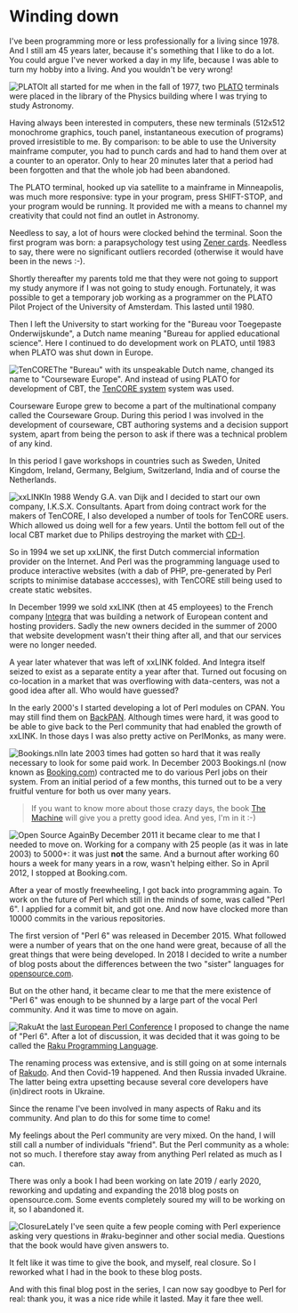 # Winding down
I've been programming more or less professionally for a living since 1978.  And I still am 45 years later, because it's something that I like to do a lot.  You could argue I've never worked a day in my life, because I was able to turn my hobby into a living.  And you wouldn't be very wrong!

![PLATO](https://dev-to-uploads.s3.amazonaws.com/uploads/articles/8ghl1w7do45dhtjhttct.png)It all started for me when in the fall of 1977, two [PLATO](https://en.wikipedia.org/wiki/PLATO_(computer_system)) terminals were placed in the library of the Physics building where I was trying to study Astronomy.

Having always been interested in computers, these new terminals (512x512 monochrome graphics, touch panel, instantaneous execution of programs) proved irresistible to me. By comparison: to be able to use the University mainframe computer, you had to punch cards and had to hand them over at a counter to an operator. Only to hear 20 minutes later that a period had been forgotten and that the whole job had been abandoned.

The PLATO terminal, hooked up via satellite to a mainframe in Minneapolis, was much more responsive: type in your program, press SHIFT-STOP, and your program would be running. It provided me with a means to channel my creativity that could not find an outlet in Astronomy.

Needless to say, a lot of hours were clocked behind the terminal. Soon the first program was born: a parapsychology test using [Zener cards](https://en.wikipedia.org/wiki/Zener_cards).  Needless to say, there were no significant outliers recorded (otherwise it would have been in the news :-).

Shortly thereafter my parents told me that they were not going to support my study anymore if I was not going to study enough.  Fortunately, it was possible to get a temporary job working as a programmer on the PLATO Pilot Project of the University of Amsterdam. This lasted until 1980.

Then I left the University to start working for the "Bureau voor Toegepaste Onderwijskunde", a Dutch name meaning "Bureau for applied educational science". Here I continued to do development work on PLATO, until 1983 when PLATO was shut down in Europe.

![TenCORE](https://dev-to-uploads.s3.amazonaws.com/uploads/articles/m8gddidfq6qmvahstqxn.png)The "Bureau" with its unspeakable Dutch name, changed its name to "Courseware Europe". And instead of using PLATO for development of CBT, the [TenCORE system](https://web.archive.org/web/20060101003350/http://www.tencore.com/) system was used.

Courseware Europe grew to become a part of the multinational company called the Courseware Group. During this period I was involved in the development of courseware, CBT authoring systems and a decision support system, apart from being the person to ask if there was a technical problem of any kind.

In this period I gave workshops in countries such as Sweden, United Kingdom, Ireland, Germany, Belgium, Switzerland, India and of course the Netherlands.

![xxLINK](https://dev-to-uploads.s3.amazonaws.com/uploads/articles/prypy650rofi8igukrrs.png)In 1988 Wendy G.A. van Dijk and I decided to start our own company, I.K.S.X. Consultants.  Apart from doing contract work for the makers of TenCORE, I also developed a number of tools for TenCORE users.  Which allowed us doing well for a few years.  Until the bottom fell out of the local CBT market due to Philips destroying the market with [CD-I](https://en.wikipedia.org/wiki/CD-i).

So in 1994 we set up xxLINK, the first Dutch commercial information provider on the Internet.  And Perl was the programming language used to produce interactive websites (with a dab of PHP, pre-generated by Perl scripts to minimise database acccesses), with TenCORE still being used to create static websites.

In December 1999 we sold xxLINK (then at 45 employees) to the French company [Integra](https://www.linkedin.com/company/integra-sa/about/) that was building a network of European content and hosting providers.  Sadly the new owners decided in the summer of 2000 that website development wasn't their thing after all, and that our services were no longer needed.

A year later whatever that was left of xxLINK folded.  And Integra itself seized to exist as a separate entity a year after that.  Turned out focusing on co-location in a market that was overflowing with data-centers, was not a good idea after all.  Who would have guessed?

In the early 2000's I started developing a lot of Perl modules on CPAN.  You may still find them on [BackPAN](http://cpan.metacpan.org/authors/id/E/EL/ELIZABETH/).  Although times were hard, it was good to be able to give back to the Perl community that had enabled the growth of xxLINK.  In those days I was also pretty active on PerlMonks, as many were.

![Bookings.nl](https://dev-to-uploads.s3.amazonaws.com/uploads/articles/wqjod57hzijyvqvwk3ss.png)In late 2003 times had gotten so hard that it was really necessary to look for some paid work.  In December 2003 Bookings.nl (now known as [Booking.com](https://booking.com)) contracted me to do various Perl jobs on their system.  From an initial period of a few months, this turned out to be a very fruitful venture for both us over many years.

> If you want to know more about those crazy days, the book [The Machine](https://www.lebowskipublishers.nl/boek/2257/stijn-bronzwaer-merijn-rengers-en-joris-kooiman-the-machine.html) will give you a pretty good idea.  And yes, I'm in it :-)

![Open Source Again](https://dev-to-uploads.s3.amazonaws.com/uploads/articles/acnef197xpfjsrxo1lbb.png)By December 2011 it became clear to me that I needed to move on.  Working for a company with 25 people (as it was in late 2003) to 5000+: it was just **not** the same.  And a burnout after working 60 hours a week for many years in a row, wasn't helping either.  So in April 2012, I stopped at Booking.com.

After a year of mostly freewheeling, I got back into programming again.  To work on the future of Perl which still in the minds of some, was called "Perl 6".  I applied for a commit bit, and got one.  And now have clocked more than 10000 commits in the various repositories.

The first version of "Perl 6" was released in December 2015.  What followed were a number of years that on the one hand were great, because of all the great things that were being developed.  In 2018 I decided to write a number of blog posts about the differences between the two "sister" languages for [opensource.com](https://opensource.com/users/lizmat).

But on the other hand, it became clear to me that the mere existence of "Perl 6" was enough to be shunned by a large part of the vocal Perl community.  And it was time to move on again.

![Raku](https://dev-to-uploads.s3.amazonaws.com/uploads/articles/jdxeislp2rz2i3xotcze.png)At the [last European Perl Conference](https://perlcon.eu) I proposed to change the name of "Perl 6".  After a lot of discussion, it was decided that it was going to be called the [Raku Programming Language](https://raku.org).

The renaming process was extensive, and is still going on at some internals of [Rakudo](https://rakudo.org/news).  And then Covid-19 happened.  And then Russia invaded Ukraine.  The latter being extra upsetting because several core developers have (in)direct roots in Ukraine.

Since the rename I've been involved in many aspects of Raku and its community.  And plan to do this for some time to come!

My feelings about the Perl community are very mixed.  On the hand, I will still call a number of individuals "friend".  But the Perl community as a whole: not so much.  I therefore stay away from anything Perl related as much as I can.

There was only a book I had been working on late 2019 / early 2020, reworking and updating and expanding the 2018 blog posts on opensource.com.  Some events completely soured my will to be working on it, so I abandoned it.

![Closure](https://dev-to-uploads.s3.amazonaws.com/uploads/articles/ve4n01djs82kkzmlrii7.png)Lately I've seen quite a few people coming with Perl experience asking very questions in #raku-beginner and other social media.  Questions that the book would have given answers to.

It felt like it was time to give the book, and myself, real closure.  So I reworked what I had in the book to these blog posts.

And with this final blog post in the series, I can now say goodbye to Perl for real: thank you, it was a nice ride while it lasted.  May it fare thee well.
